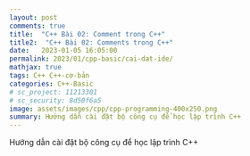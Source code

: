 ```yaml
---
layout: post
comments: true
title:  "C++ Bài 02: Comment trong C++"
title2:  "C++ Bài 02: Comments trong C++"
date:   2023-01-05 16:05:00
permalink: 2023/01/cpp-basic/cai-dat-ide/
mathjax: true
tags: C++ C++-cơ-bản
categories: C++-Basic
# sc_project: 11213301
# sc_security: 8d50f6a5
image: assets/images/cpp/cpp-programming-400x250.png
summary: Hướng dẫn cài đặt bộ công cụ để học lập trình C++
---
```

Hướng dẫn cài đặt bộ công cụ để học lập trình C++